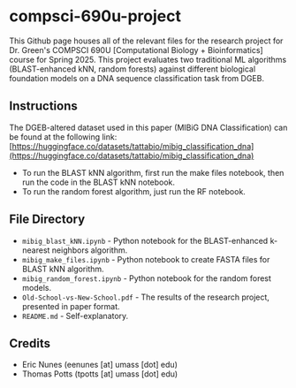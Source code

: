 # compsci-690u-project
This Github page houses all of the relevant files for the research project for Dr. Green's COMPSCI 690U [Computational Biology + Bioinformatics] course for Spring 2025. This project evaluates two traditional ML algorithms (BLAST-enhanced kNN, random forests) against different biological foundation models on a DNA sequence classification task from DGEB.

## Instructions
The DGEB-altered dataset used in this paper (MIBiG DNA Classification) can be found at the following link: [https://huggingface.co/datasets/tattabio/mibig_classification_dna](https://huggingface.co/datasets/tattabio/mibig_classification_dna)

* To run the BLAST kNN algorithm, first run the make files notebook, then run the code in the BLAST kNN notebook.
* To run the random forest algorithm, just run the RF notebook.

## File Directory
* `mibig_blast_kNN.ipynb` - Python notebook for the BLAST-enhanced k-nearest neighbors algorithm.
* `mibig_make_files.ipynb` - Python notebook to create FASTA files for BLAST kNN algorithm.
* `mibig_random_forest.ipynb` - Python notebook for the random forest models.
* `Old-School-vs-New-School.pdf` - The results of the research project, presented in paper format.
* `README.md` - Self-explanatory.

## Credits
* Eric Nunes (eenunes [at] umass [dot] edu)
* Thomas Potts (tpotts [at] umass [dot] edu)